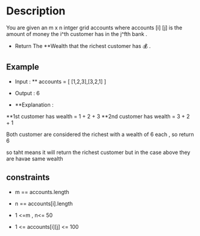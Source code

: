 # Description 

You are given an m x n intger grid accounts where accounts [i] [j] is the amount of money the i^th 
customer has in the j^fth bank .

* Return The **Wealth  that the richest customer has 💰 .


## Example 

* Input : ** accounts = [ [1,2,3],[3,2,1] ]

*  Output : 6 

* **Explanation : 

**1st customer has wealth =  1 + 2 + 3 
**2nd customer has wealth =  3 + 2 + 1 

Both customer are considered the richest with a wealth of 6 each , so return 6 

so taht means it will return the richest customer but in the case above they are havae same wealth 


## constraints 

* m == accounts.length 

* n == accounts[i].length

* 1 <=m , n<= 50

* 1 <= accounts[i][j] <= 100
